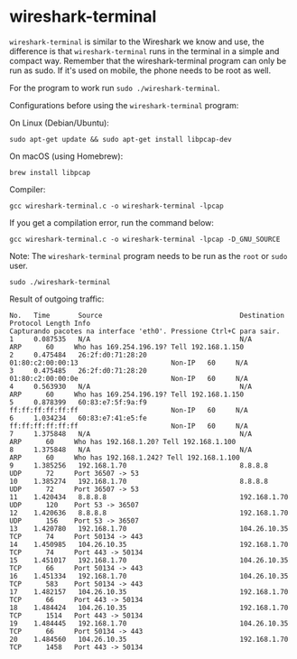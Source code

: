 # wireshark-terminal

`wireshark-terminal` is similar to the Wireshark we know and use, the difference is that `wireshark-terminal` runs in the terminal in a simple and compact way.
Remember that the wireshark-terminal program can only be run as sudo. If it's used on mobile, the phone needs to be root as well.

For the program to work run `sudo ./wireshark-terminal`.

Configurations before using the `wireshark-terminal` program:

On Linux (Debian/Ubuntu):
```
sudo apt-get update && sudo apt-get install libpcap-dev
```

On macOS (using Homebrew):
```
brew install libpcap
```

Compiler:
```
gcc wireshark-terminal.c -o wireshark-terminal -lpcap
```

If you get a compilation error, run the command below:
```
gcc wireshark-terminal.c -o wireshark-terminal -lpcap -D_GNU_SOURCE
```

Note: The `wireshark-terminal` program needs to be run as the `root` or `sudo` user.

```
sudo ./wireshark-terminal
```

Result of outgoing traffic:

```
No.   Time       Source                                  Destination                             Protocol Length Info
Capturando pacotes na interface 'eth0'. Pressione Ctrl+C para sair.
1     0.087535   N/A                                     N/A                                     ARP      60     Who has 169.254.196.19? Tell 192.168.1.150
2     0.475484   26:2f:d0:71:28:20                       01:80:c2:00:00:13                       Non-IP   60     N/A
3     0.475485   26:2f:d0:71:28:20                       01:80:c2:00:00:0e                       Non-IP   60     N/A
4     0.563930   N/A                                     N/A                                     ARP      60     Who has 169.254.196.19? Tell 192.168.1.150
5     0.878399   60:83:e7:5f:9a:f9                       ff:ff:ff:ff:ff:ff                       Non-IP   60     N/A
6     1.034234   60:83:e7:41:e5:fe                       ff:ff:ff:ff:ff:ff                       Non-IP   60     N/A
7     1.375848   N/A                                     N/A                                     ARP      60     Who has 192.168.1.20? Tell 192.168.1.100
8     1.375848   N/A                                     N/A                                     ARP      60     Who has 192.168.1.242? Tell 192.168.1.100
9     1.385256   192.168.1.70                            8.8.8.8                                 UDP      72     Port 36507 -> 53
10    1.385274   192.168.1.70                            8.8.8.8                                 UDP      72     Port 36507 -> 53
11    1.420434   8.8.8.8                                 192.168.1.70                            UDP      120    Port 53 -> 36507
12    1.420636   8.8.8.8                                 192.168.1.70                            UDP      156    Port 53 -> 36507
13    1.420780   192.168.1.70                            104.26.10.35                            TCP      74     Port 50134 -> 443
14    1.450985   104.26.10.35                            192.168.1.70                            TCP      74     Port 443 -> 50134
15    1.451017   192.168.1.70                            104.26.10.35                            TCP      66     Port 50134 -> 443
16    1.451334   192.168.1.70                            104.26.10.35                            TCP      583    Port 50134 -> 443
17    1.482157   104.26.10.35                            192.168.1.70                            TCP      66     Port 443 -> 50134
18    1.484424   104.26.10.35                            192.168.1.70                            TCP      1514   Port 443 -> 50134
19    1.484445   192.168.1.70                            104.26.10.35                            TCP      66     Port 50134 -> 443
20    1.484560   104.26.10.35                            192.168.1.70                            TCP      1458   Port 443 -> 50134
```

